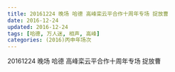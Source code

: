 ```yaml
---
title: 20161224 晚场 哈德 高峰栾云平合作十周年专场 捉放曹
date: 2016-12-24
updated: 2016-12-24
tags: [哈德, 万人迷, 相声, 高峰] 
categories: (2016)丙申年场次 
---
```

20161224 晚场 哈德 高峰栾云平合作十周年专场 捉放曹
